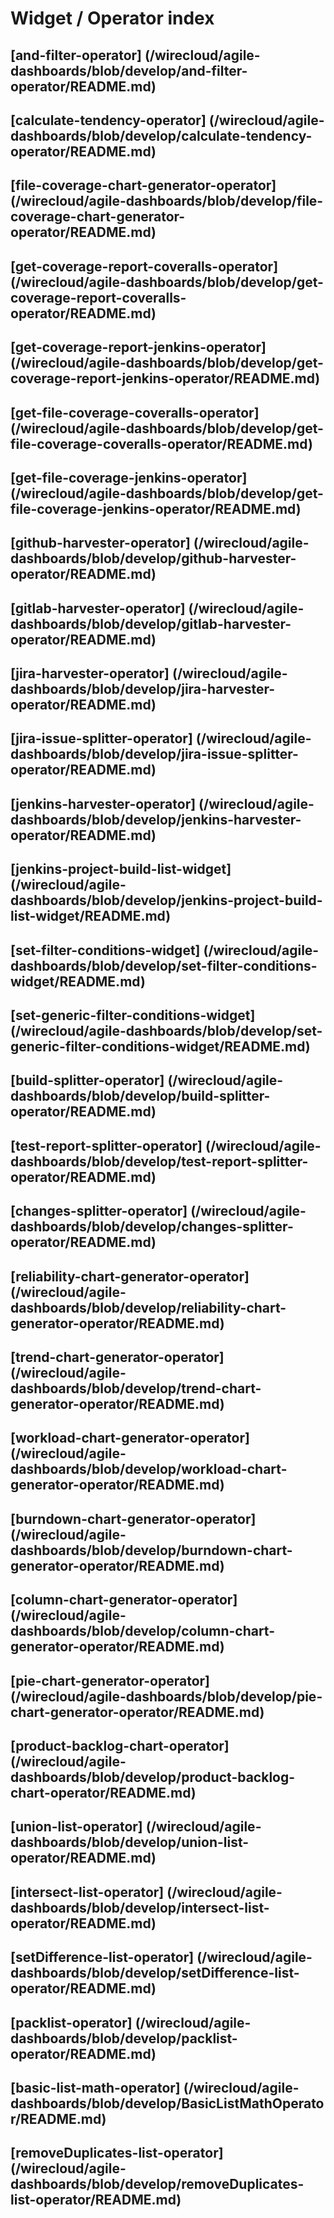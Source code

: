 # Widget / Operator index


## [and-filter-operator] (/wirecloud/agile-dashboards/blob/develop/and-filter-operator/README.md)

## [calculate-tendency-operator] (/wirecloud/agile-dashboards/blob/develop/calculate-tendency-operator/README.md)

## [file-coverage-chart-generator-operator] (/wirecloud/agile-dashboards/blob/develop/file-coverage-chart-generator-operator/README.md)

## [get-coverage-report-coveralls-operator] (/wirecloud/agile-dashboards/blob/develop/get-coverage-report-coveralls-operator/README.md)

## [get-coverage-report-jenkins-operator] (/wirecloud/agile-dashboards/blob/develop/get-coverage-report-jenkins-operator/README.md) 

## [get-file-coverage-coveralls-operator] (/wirecloud/agile-dashboards/blob/develop/get-file-coverage-coveralls-operator/README.md) 

## [get-file-coverage-jenkins-operator] (/wirecloud/agile-dashboards/blob/develop/get-file-coverage-jenkins-operator/README.md) 

## [github-harvester-operator] (/wirecloud/agile-dashboards/blob/develop/github-harvester-operator/README.md)

## [gitlab-harvester-operator] (/wirecloud/agile-dashboards/blob/develop/gitlab-harvester-operator/README.md)

## [jira-harvester-operator] (/wirecloud/agile-dashboards/blob/develop/jira-harvester-operator/README.md)

## [jira-issue-splitter-operator] (/wirecloud/agile-dashboards/blob/develop/jira-issue-splitter-operator/README.md)

## [jenkins-harvester-operator] (/wirecloud/agile-dashboards/blob/develop/jenkins-harvester-operator/README.md) 

## [jenkins-project-build-list-widget] (/wirecloud/agile-dashboards/blob/develop/jenkins-project-build-list-widget/README.md)

## [set-filter-conditions-widget] (/wirecloud/agile-dashboards/blob/develop/set-filter-conditions-widget/README.md)

## [set-generic-filter-conditions-widget] (/wirecloud/agile-dashboards/blob/develop/set-generic-filter-conditions-widget/README.md)

## [build-splitter-operator] (/wirecloud/agile-dashboards/blob/develop/build-splitter-operator/README.md)

## [test-report-splitter-operator] (/wirecloud/agile-dashboards/blob/develop/test-report-splitter-operator/README.md) 

## [changes-splitter-operator] (/wirecloud/agile-dashboards/blob/develop/changes-splitter-operator/README.md)

## [reliability-chart-generator-operator] (/wirecloud/agile-dashboards/blob/develop/reliability-chart-generator-operator/README.md) 

## [trend-chart-generator-operator] (/wirecloud/agile-dashboards/blob/develop/trend-chart-generator-operator/README.md) 

## [workload-chart-generator-operator] (/wirecloud/agile-dashboards/blob/develop/workload-chart-generator-operator/README.md)

## [burndown-chart-generator-operator] (/wirecloud/agile-dashboards/blob/develop/burndown-chart-generator-operator/README.md)

## [column-chart-generator-operator] (/wirecloud/agile-dashboards/blob/develop/column-chart-generator-operator/README.md)

## [pie-chart-generator-operator] (/wirecloud/agile-dashboards/blob/develop/pie-chart-generator-operator/README.md)

## [product-backlog-chart-operator] (/wirecloud/agile-dashboards/blob/develop/product-backlog-chart-operator/README.md)

## [union-list-operator] (/wirecloud/agile-dashboards/blob/develop/union-list-operator/README.md)

## [intersect-list-operator] (/wirecloud/agile-dashboards/blob/develop/intersect-list-operator/README.md)

## [setDifference-list-operator] (/wirecloud/agile-dashboards/blob/develop/setDifference-list-operator/README.md)

## [packlist-operator] (/wirecloud/agile-dashboards/blob/develop/packlist-operator/README.md) 

## [basic-list-math-operator] (/wirecloud/agile-dashboards/blob/develop/BasicListMathOperator/README.md)

## [removeDuplicates-list-operator] (/wirecloud/agile-dashboards/blob/develop/removeDuplicates-list-operator/README.md)